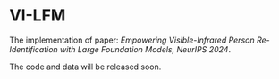 # VI-LFM
The implementation of paper: _Empowering Visible-Infrared Person Re-Identification with Large Foundation Models,_ _NeurIPS 2024_. 

The code and data will be released soon.
